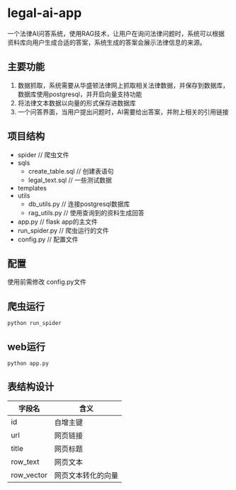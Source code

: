 # legal-ai-app

一个法律AI问答系统，使用RAG技术，让用户在询问法律问题时，系统可以根据资料库向用户生成合适的答案，系统生成的答案会展示法律信息的来源。

## 主要功能
1. 数据抓取，系统需要从华盛顿法律网上抓取相关法律数据，并保存到数据库，数据库使用postgresql，并开启向量支持功能
2. 将法律文本数据以向量的形式保存进数据库
3. 一个问答界面，当用户提出问题时，AI需要给出答案，并附上相关的引用链接

## 项目结构

- spider   // 爬虫文件
- sqls
  - create_table.sql   // 创建表语句
  - legal_text.sql  //  一些测试数据
- templates
- utils
  - db_utils.py  // 连接postgresql数据库
  - rag_utils.py  //  使用查询到的资料生成回答
- app.py  //  flask app的主文件
- run_spider.py  //  爬虫运行的文件
- config.py  //  配置文件

## 配置

使用前需修改 config.py文件

## 爬虫运行

`python run_spider`

## web运行

`python app.py`

## 表结构设计
| 字段名  | 含义        |
|------|-----------|
| id | 自增主键      |
| url | 网页链接      |
| title | 网页标题      |
| row_text | 网页文本      |
| row_vector | 网页文本转化的向量 |

